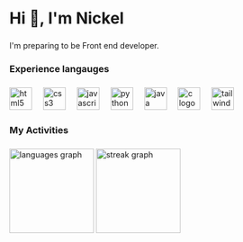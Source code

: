 <h1 align="left">Hi 💜, I'm Nickel</h1>

###

<p align="left">I'm preparing to be Front end developer.</p>

###

<h3 align="left">Experience langauges</h3>

###

<div align="left">
  <img src="https://skillicons.dev/icons?i=html" height="40" alt="html5 logo"  />
  <img width="12" />
  <img src="https://skillicons.dev/icons?i=css" height="40" alt="css3 logo"  />
  <img width="12" />
  <img src="https://skillicons.dev/icons?i=js" height="40" alt="javascript logo"  />
  <img width="12" />
  <img src="https://skillicons.dev/icons?i=py" height="40" alt="python logo"  />
  <img width="12" />
  <img src="https://skillicons.dev/icons?i=java" height="40" alt="java logo"  />
  <img width="12" />
  <img src="https://skillicons.dev/icons?i=c" height="40" alt="c logo"  />
  <img width="12" />
  <img src="https://skillicons.dev/icons?i=tailwind" height="40" alt="tailwindcss logo"  />
</div>

###

<h3 align="left">My Activities</h3>

###

<div align="left">
  <img src="https://github-readme-stats.vercel.app/api/top-langs?username=Stacla3&locale=en&hide_title=false&layout=compact&card_width=320&langs_count=10&theme=aura&hide_border=true&order=2" height="150" alt="languages graph"  />
  <img src="https://streak-stats.demolab.com?user=Stacla3&locale=en&mode=daily&theme=aura&hide_border=true&border_radius=5&order=3" height="150" alt="streak graph"  />
</div>

###
